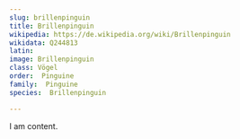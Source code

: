 ```yaml
---
slug: brillenpinguin
title: Brillenpinguin
wikipedia: https://de.wikipedia.org/wiki/Brillenpinguin
wikidata: Q244813
latin:
image: Brillenpinguin
class: Vögel
order:  Pinguine
family:  Pinguine
species:  Brillenpinguin

---
```


I am content.
